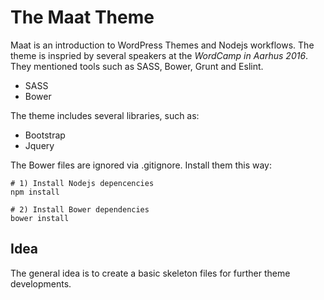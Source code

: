 # The Maat Theme

Maat is an introduction to WordPress Themes and Nodejs workflows.
The theme is inspried by several speakers at the *WordCamp in Aarhus 2016*. 
They mentioned tools such as SASS, Bower, Grunt and Eslint. 

* SASS 
* Bower

The theme includes several libraries, such as:

* Bootstrap
* Jquery

The Bower files are ignored via .gitignore. Install them this way:

~~~~
# 1) Install Nodejs depencencies
npm install

# 2) Install Bower dependencies
bower install
~~~~

## Idea

The general idea is to create a basic skeleton files for further theme developments.



